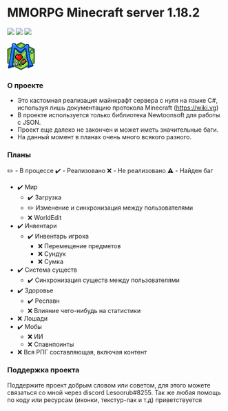 # MMORPG Minecraft server 1.18.2

![](https://img.shields.io/badge/environment-server-orangered?style=flat-square) ![](https://img.shields.io/github/commit-activity/m/Lesoorub/MinecraftRPGServer) ![](https://img.shields.io/github/last-commit/Lesoorub/MinecraftRPGServer)

![Переделай меня](https://github.com/Lesoorub/MinecraftRPGServer/blob/main/images/favicon.png)

### О проекте
- Это кастомная реализация майнкрафт сервера с нуля на языке C#, используя лишь документацию протокола Minecraft (https://wiki.vg)
- В проекте используется только библиотека Newtoonsoft для работы с JSON.
- Проект еще далеко не закончен и может иметь значительные баги.
- На данный момент в планах очень много всякого разного.

### Планы
✏️ - В процессе
✔️ - Реализовано
❌ - Не реализовано
⚠️ - Найден баг

+ ✔️ Мир
  + ✔️ Загрузка
  + ✏️ Изменение и синхронизация между пользователями
   + ❌ WorldEdit
+ ✔️ Инвентари
  + ✔️ Инвентарь игрока 
    + ❌ Перемещение предметов
    + ❌ Сундук
    + ❌ Сумка
+ ✔️ Система существ
  + ✔️ Синхронизация существ между пользователями
+ ✔️ Здоровье
  + ✔️ Респавн
  + ❌ Влияние чего-нибудь на статистики
+ ❌ Лошади
+ ✔️ Мобы
  + ❌ ИИ
  + ❌ Спавнпоинты
+ ❌ Вся РПГ составляющая, включая контент

### Поддержка проекта
Поддержите проект добрым словом или советом, для этого можете связаться со мной через discord Lesoorub#8255.
Так же любая помощь по коду или ресурсам (иконки, текстур-пак и т.д) приветствуется
